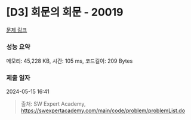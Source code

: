 # [D3] 회문의 회문 - 20019 

[문제 링크](https://swexpertacademy.com/main/code/problem/problemDetail.do?contestProbId=AY2hjCWKbykDFATh) 

### 성능 요약

메모리: 45,228 KB, 시간: 105 ms, 코드길이: 209 Bytes

### 제출 일자

2024-05-15 16:41



> 출처: SW Expert Academy, https://swexpertacademy.com/main/code/problem/problemList.do